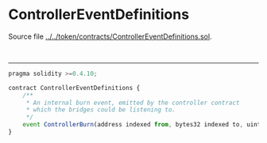 # ControllerEventDefinitions

Source file [../../token/contracts/ControllerEventDefinitions.sol](../../token/contracts/ControllerEventDefinitions.sol).

<br />

<hr />

```javascript
pragma solidity >=0.4.10;

contract ControllerEventDefinitions {
    /**
     * An internal burn event, emitted by the controller contract
     * which the bridges could be listening to.
     */
    event ControllerBurn(address indexed from, bytes32 indexed to, uint value);
}
```
